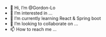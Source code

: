- 👋 Hi, I’m @Gordon-Lo
- 👀 I’m interested in ...
- 🌱 I’m currently learning React & Spring boot 
- 💞️ I’m looking to collaborate on ...
- 📫 How to reach me ...

<!---
Gordon-Lo/Gordon-Lo is a ✨ special ✨ repository because its `README.md` (this file) appears on your GitHub profile.
You can click the Preview link to take a look at your changes.
--->
